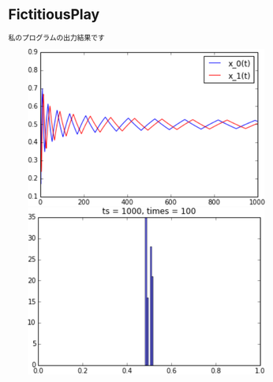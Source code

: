 FictitiousPlay
==============
私のプログラムの出力結果です

<img src="oneplay'.png" alt=" transition" width="480" hspace="40"/>
<img src="histogram'.png" alt="histogram" width="480" hspace="40"/>
